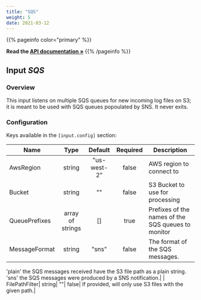 ```yaml
---
title: "SQS"
weight: 5
date: 2021-03-12
---
```

{{% pageinfo color="primary" %}}

**Read the [API documentation &raquo;](https://pkg.go.dev/github.com/AdRoll/baker/input#SQS)**
{{% /pageinfo %}}

## Input *SQS*

### Overview
This input listens on multiple SQS queues for new incoming log files
on S3; it is meant to be used with SQS queues popoulated by SNS.
It never exits.


### Configuration

Keys available in the `[input.config]` section:

|Name|Type|Default|Required|Description|
|----|:--:|:-----:|:------:|-----------|
| AwsRegion| string| "us-west-2"| false| AWS region to connect to|
| Bucket| string| ""| false| S3 Bucket to use for processing|
| QueuePrefixes| array of strings| []| true| Prefixes of the names of the SQS queues to monitor|
| MessageFormat| string| "sns"| false| The format of the SQS messages.
'plain' the SQS messages received have the S3 file path as a plain string.
'sns' the SQS messages were produced by a SNS notification.|
| FilePathFilter| string| ""| false| If provided, will only use S3 files with the given path.|

